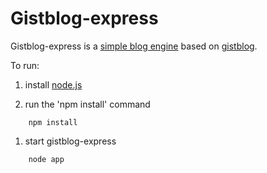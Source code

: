 Gistblog-express
================

Gistblog-express is a [simple blog engine](https://gist.github.com/2821259) based on [gistblog](liammclennan/gistblog).

To run:

1. install [node.js](https://github.com/joyent/node/wiki/Installation)

1. run the 'npm install' command

```cli
    npm install
```    

1. start gistblog-express

```
    node app
```